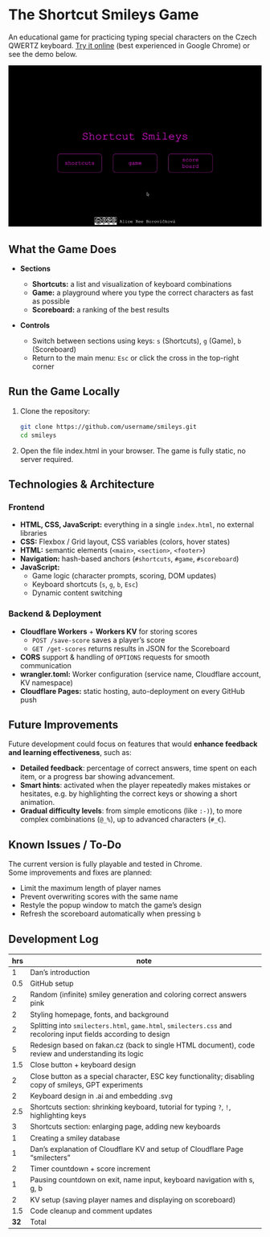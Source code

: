 # The Shortcut Smileys Game

An educational game for practicing typing special characters on the Czech QWERTZ keyboard. [Try it online](https://smilecters.pages.dev/#top) (best experienced in Google Chrome) or see the demo below.

![demo](demo.gif)

## What the Game Does

- **Sections**  
  - **Shortcuts:** a list and visualization of keyboard combinations  
  - **Game:** a playground where you type the correct characters as fast as possible  
  - **Scoreboard:** a ranking of the best results  

- **Controls**  
  - Switch between sections using keys: `s` (Shortcuts), `g` (Game), `b` (Scoreboard)  
  - Return to the main menu: `Esc` or click the cross in the top-right corner  

## Run the Game Locally

1. Clone the repository:
   ```bash
   git clone https://github.com/username/smileys.git
   cd smileys
2. Open the file index.html in your browser. The game is fully static, no server required.

## Technologies & Architecture

### Frontend
- **HTML, CSS, JavaScript:** everything in a single `index.html`, no external libraries  
- **CSS:** Flexbox / Grid layout, CSS variables (colors, hover states)  
- **HTML:** semantic elements (`<main>`, `<section>`, `<footer>`)  
- **Navigation:** hash-based anchors (`#shortcuts`, `#game`, `#scoreboard`)  
- **JavaScript:**
  - Game logic (character prompts, scoring, DOM updates)  
  - Keyboard shortcuts (`s`, `g`, `b`, `Esc`)  
  - Dynamic content switching  

### Backend & Deployment
- **Cloudflare Workers** + **Workers KV** for storing scores  
  - `POST /save-score` saves a player’s score  
  - `GET /get-scores` returns results in JSON for the Scoreboard  
- **CORS** support & handling of `OPTIONS` requests for smooth communication  
- **wrangler.toml:** Worker configuration (service name, Cloudflare account, KV namespace)  
- **Cloudflare Pages:** static hosting, auto-deployment on every GitHub push  

## Future Improvements

Future development could focus on features that would **enhance feedback and learning effectiveness**, such as:

- **Detailed feedback**: percentage of correct answers, time spent on each item, or a progress bar showing advancement.  
- **Smart hints**: activated when the player repeatedly makes mistakes or hesitates, e.g. by highlighting the correct keys or showing a short animation.  
- **Gradual difficulty levels**: from simple emoticons (like `:-)`), to more complex combinations (`@_%`), up to advanced characters (`#_€`).  

## Known Issues / To-Do

The current version is fully playable and tested in Chrome.  
Some improvements and fixes are planned:

- Limit the maximum length of player names  
- Prevent overwriting scores with the same name  
- Restyle the popup window to match the game’s design  
- Refresh the scoreboard automatically when pressing `b` 

## Development Log

| hrs | note |
|-----|------|
| 1   | Dan’s introduction |
| 0.5 | GitHub setup |
| 2   | Random (infinite) smiley generation and coloring correct answers pink |
| 2   | Styling homepage, fonts, and background |
| 2   | Splitting into `smilecters.html`, `game.html`, `smilecters.css` and recoloring input fields according to design |
| 5   | Redesign based on fakan.cz (back to single HTML document), code review and understanding its logic |
| 1.5 | Close button + keyboard design |
| 2   | Close button as a special character, ESC key functionality; disabling copy of smileys, GPT experiments |
| 2   | Keyboard design in .ai and embedding .svg |
| 2.5 | Shortcuts section: shrinking keyboard, tutorial for typing `?`, `!`, highlighting keys |
| 3   | Shortcuts section: enlarging page, adding new keyboards |
| 1   | Creating a smiley database |
| 1   | Dan’s explanation of Cloudflare KV and setup of Cloudflare Page “smilecters” |
| 2   | Timer countdown + score increment |
| 1   | Pausing countdown on exit, name input, keyboard navigation with s, g, b |
| 2   | KV setup (saving player names and displaying on scoreboard) |
| 1.5 | Code cleanup and comment updates |
| **32**  | Total |


